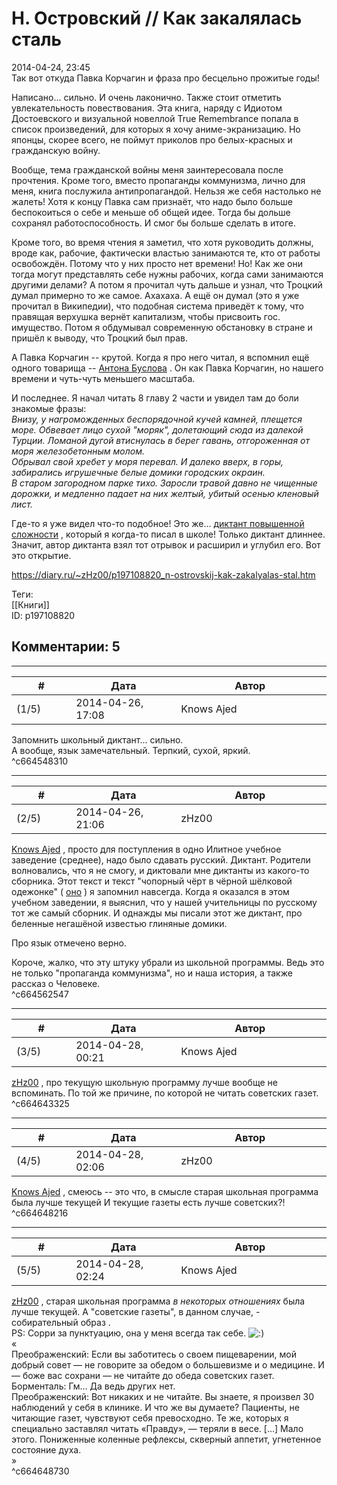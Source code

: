Н. Островский // Как закалялась сталь
=====================================

  
2014-04-24, 23:45  
 Так вот откуда Павка Корчагин и фраза про бесцельно прожитые годы!   
   
 Написано... сильно. И очень лаконично. Также стоит отметить увлекательность повествования. Эта книга, наряду с Идиотом Достоевского и визуальной новеллой True Remembrance попала в список произведений, для которых я хочу аниме-экранизацию. Но японцы, скорее всего, не поймут приколов про белых-красных и гражданскую войну.   
   
 Вообще, тема гражданской войны меня заинтересовала после прочтения. Кроме того, вместо пропаганды коммунизма, лично для меня, книга послужила антипропагандой. Нельзя же себя настолько не жалеть! Хотя к концу Павка сам признаёт, что надо было больше беспокоиться о себе и меньше об общей идее. Тогда бы дольше сохранял работоспособность. И смог бы больше сделать в итоге.   
   
 Кроме того, во время чтения я заметил, что хотя руководить должны, вроде как, рабочие, фактически властью занимаются те, кто от работы освобождён. Потому что у них просто нет времени! Но! Как же они тогда могут представлять себе нужны рабочих, когда сами занимаются другими делами? А потом я прочитал чуть дальше и узнал, что Троцкий думал примерно то же самое. Ахахаха. А ещё он думал (это я уже прочитал в Википедии), что подобная система приведёт к тому, что правящая верхушка вернёт капитализм, чтобы присвоить гос. имущество. Потом я обдумывал современную обстановку в стране и пришёл к выводу, что Троцкий был прав.   
   
 А Павка Корчагин -- крутой. Когда я про него читал, я вспомнил ещё одного товарища --  [Антона Буслова](http://mymaster.livejournal.com/414558.html?thread=21370206)  . Он как Павка Корчагин, но нашего времени и чуть-чуть меньшего масштаба.   
   
 И последнее. Я начал читать 8 главу 2 части и увидел там до боли знакомые фразы:   
  *Внизу, у нагроможденных беспорядочной кучей камней, плещется море. Обвевает лицо сухой "моряк", долетающий сюда из далекой Турции. Ломаной дугой втиснулась в берег гавань, отгороженная от моря железобетонным молом.   
 Обрывал свой хребет у моря перевал. И далеко вверх, в горы, забирались игрушечные белые домики городских окраин.   
 В старом загородном парке тихо. Заросли травой давно не чищенные дорожки, и медленно падает на них желтый, убитый осенью кленовый лист.*    
   
 Где-то я уже видел что-то подобное! Это же...  [диктант повышенной сложности](http://fictionbook.ru/author/m_p_filipchenko/sbornik_diktantov_po_russkomu_yazyiku_dl/read_online.html?page=5#part_565)  , который я когда-то писал в школе! Только диктант длиннее. Значит, автор диктанта взял тот отрывок и расширил и углубил его. Вот это открытие.   
  
<https://diary.ru/~zHz00/p197108820_n-ostrovskij-kak-zakalyalas-stal.htm>  
  
Теги:  
[[Книги]]  
ID: p197108820  


Комментарии: 5
--------------

  


---



|         #         |              Дата              |                     Автор                     |           ID           |
| --- | --- | --- | --- |
| (1/5) | 2014-04-26, 17:08 | Knows Ajed | c664548310 |

  
 Запомнить школьный диктант... сильно.   
 А вообще, язык замечательный. Терпкий, сухой, яркий.   
 ^c664548310

---



|         #         |              Дата              |                     Автор                     |           ID           |
| --- | --- | --- | --- |
| (2/5) | 2014-04-26, 21:06 | zHz00 | c664562547 |

  
  [Knows Ajed](http://Who-Knows-Ajed.diary.ru "Who Knows Ajed?")  , просто для поступления в одно Илитное учебное заведение (среднее), надо было сдавать русский. Диктант. Родители волновались, что я не смогу, и диктовали мне диктанты из какого-то сборника. Этот текст и текст "чопорный чёрт в чёрной шёлковой одежонке" (  [оно](http://pages.marsu.ru/lazarev/rus/ad4.htm)  ) я запомнил навсегда. Когда я оказался в этом учебном заведении, я выяснил, что у нашей учительницы по русскому тот же самый сборник. И однажды мы писали этот же диктант, про беленные негашёной известью глиняные домики.   
   
 Про язык отмечено верно.   
   
 Короче, жалко, что эту штуку убрали из школьной программы. Ведь это не только "пропаганда коммунизма", но и наша история, а также рассказ о Человеке.   
 ^c664562547

---



|         #         |              Дата              |                     Автор                     |           ID           |
| --- | --- | --- | --- |
| (3/5) | 2014-04-28, 00:21 | Knows Ajed | c664643325 |

  
  [zHz00](https://zHz00.diary.ru "Untitled")  , про текущую школьную программу лучше вообще не вспоминать. По той же причине, по которой не читать советских газет.   
 ^c664643325

---



|         #         |              Дата              |                     Автор                     |           ID           |
| --- | --- | --- | --- |
| (4/5) | 2014-04-28, 02:06 | zHz00 | c664648216 |

  
  [Knows Ajed](http://Who-Knows-Ajed.diary.ru "Who Knows Ajed?")  , смеюсь -- это что, в смысле старая школьная программа была лучше текущей И текущие газеты есть лучше советских?!   
 ^c664648216

---



|         #         |              Дата              |                     Автор                     |           ID           |
| --- | --- | --- | --- |
| (5/5) | 2014-04-28, 02:24 | Knows Ajed | c664648730 |

  
  [zHz00](https://zHz00.diary.ru "Untitled")  , старая школьная программа  *в некоторых отношениях*  была лучше текущей. А "советские газеты", в данном случае, - собирательный образ .   
 PS: Сорри за пунктуацию, она у меня всегда так себе. ![:)](http://static.diary.ru/picture/3.gif)   
 «   
 Преображенский: Если вы заботитесь о своем пищеварении, мой добрый совет — не говорите за обедом о большевизме и о медицине. И — боже вас сохрани — не читайте до обеда советских газет.   
 Борменталь: Гм… Да ведь других нет.   
 Преображенский: Вот никаких и не читайте. Вы знаете, я произвел 30 наблюдений у себя в клинике. И что же вы думаете? Пациенты, не читающие газет, чувствуют себя превосходно. Те же, которых я специально заставлял читать «Правду», — теряли в весе. […] Мало этого. Пониженные коленные рефлексы, скверный аппетит, угнетенное состояние духа.   
 »   
 ^c664648730